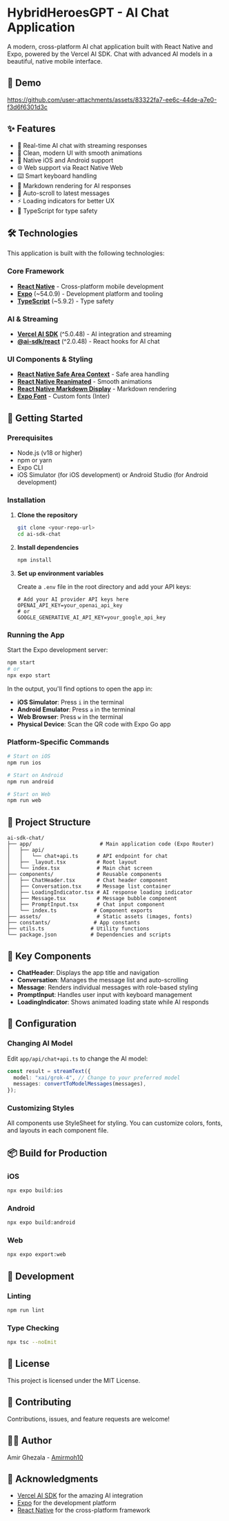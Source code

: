 # HybridHeroesGPT - AI Chat Application

A modern, cross-platform AI chat application built with React Native and Expo, powered by the Vercel AI SDK. Chat with advanced AI models in a beautiful, native mobile interface.

## 📱 Demo

https://github.com/user-attachments/assets/83322fa7-ee6c-44de-a7e0-f3d6f6301d3c

## ✨ Features

- 💬 Real-time AI chat with streaming responses
- 🎨 Clean, modern UI with smooth animations
- 📱 Native iOS and Android support
- 🌐 Web support via React Native Web
- ⌨️ Smart keyboard handling
- 📝 Markdown rendering for AI responses
- 🔄 Auto-scroll to latest messages
- ⚡ Loading indicators for better UX
- 🎯 TypeScript for type safety

## 🛠️ Technologies

This application is built with the following technologies:

### Core Framework

- **[React Native](https://reactnative.dev/)** - Cross-platform mobile development
- **[Expo](https://expo.dev/)** (~54.0.9) - Development platform and tooling
- **[TypeScript](https://www.typescriptlang.org/)** (~5.9.2) - Type safety

### AI & Streaming

- **[Vercel AI SDK](https://sdk.vercel.ai/)** (^5.0.48) - AI integration and streaming
- **[@ai-sdk/react](https://www.npmjs.com/package/@ai-sdk/react)** (^2.0.48) - React hooks for AI chat

### UI Components & Styling

- **[React Native Safe Area Context](https://github.com/th3rdwave/react-native-safe-area-context)** - Safe area handling
- **[React Native Reanimated](https://docs.swmansion.com/react-native-reanimated/)** - Smooth animations
- **[React Native Markdown Display](https://github.com/iamacup/react-native-markdown-display)** - Markdown rendering
- **[Expo Font](https://docs.expo.dev/versions/latest/sdk/font/)** - Custom fonts (Inter)

## 🚀 Getting Started

### Prerequisites

- Node.js (v18 or higher)
- npm or yarn
- Expo CLI
- iOS Simulator (for iOS development) or Android Studio (for Android development)

### Installation

1. **Clone the repository**

   ```bash
   git clone <your-repo-url>
   cd ai-sdk-chat
   ```

2. **Install dependencies**

   ```bash
   npm install
   ```

3. **Set up environment variables**

   Create a `.env` file in the root directory and add your API keys:

   ```env
   # Add your AI provider API keys here
   OPENAI_API_KEY=your_openai_api_key
   # or
   GOOGLE_GENERATIVE_AI_API_KEY=your_google_api_key
   ```

### Running the App

Start the Expo development server:

```bash
npm start
# or
npx expo start
```

In the output, you'll find options to open the app in:

- **iOS Simulator**: Press `i` in the terminal
- **Android Emulator**: Press `a` in the terminal
- **Web Browser**: Press `w` in the terminal
- **Physical Device**: Scan the QR code with Expo Go app

### Platform-Specific Commands

```bash
# Start on iOS
npm run ios

# Start on Android
npm run android

# Start on Web
npm run web
```

## 📁 Project Structure

```
ai-sdk-chat/
├── app/                      # Main application code (Expo Router)
│   ├── api/
│   │   └── chat+api.ts      # API endpoint for chat
│   ├── _layout.tsx          # Root layout
│   └── index.tsx            # Main chat screen
├── components/              # Reusable components
│   ├── ChatHeader.tsx       # Chat header component
│   ├── Conversation.tsx     # Message list container
│   ├── LoadingIndicator.tsx # AI response loading indicator
│   ├── Message.tsx          # Message bubble component
│   ├── PromptInput.tsx      # Chat input component
│   └── index.ts            # Component exports
├── assets/                  # Static assets (images, fonts)
├── constants/              # App constants
├── utils.ts               # Utility functions
└── package.json           # Dependencies and scripts
```

## 🎨 Key Components

- **ChatHeader**: Displays the app title and navigation
- **Conversation**: Manages the message list and auto-scrolling
- **Message**: Renders individual messages with role-based styling
- **PromptInput**: Handles user input with keyboard management
- **LoadingIndicator**: Shows animated loading state while AI responds

## 🔧 Configuration

### Changing AI Model

Edit `app/api/chat+api.ts` to change the AI model:

```typescript
const result = streamText({
  model: "xai/grok-4", // Change to your preferred model
  messages: convertToModelMessages(messages),
});
```

### Customizing Styles

All components use StyleSheet for styling. You can customize colors, fonts, and layouts in each component file.

## 📦 Build for Production

### iOS

```bash
npx expo build:ios
```

### Android

```bash
npx expo build:android
```

### Web

```bash
npx expo export:web
```

## 🧪 Development

### Linting

```bash
npm run lint
```

### Type Checking

```bash
npx tsc --noEmit
```

## 📝 License

This project is licensed under the MIT License.

## 🤝 Contributing

Contributions, issues, and feature requests are welcome!

## 👨‍💻 Author

Amir Ghezala - [Amirmoh10](https://github.com/Amirmoh10)

## 🙏 Acknowledgments

- [Vercel AI SDK](https://sdk.vercel.ai/) for the amazing AI integration
- [Expo](https://expo.dev/) for the development platform
- [React Native](https://reactnative.dev/) for the cross-platform framework
